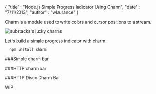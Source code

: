 {
  "title" : "Node.js Simple Progress Indicator Using Charm", 
  "date" : "7/11/2013",
  "author" : "wlaurance"
}

Charm is a module used to write colors and cursor positions to a stream.

![substacks's lucky charms](http://substack.net/images/charms.png)

Let's build a simple progress indicator with charm.

```
  npm install charm
```

###Simple charm bar

<script src="https://gist.github.com/wlaurance/5980479.js"></script>

###HTTP charm bar

<script src="https://gist.github.com/wlaurance/5980708.js"></script>

###HTTP Disco Charm Bar

WIP
